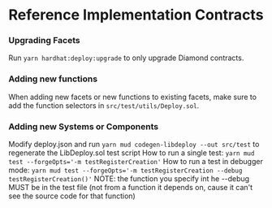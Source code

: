 # Reference Implementation Contracts

### Upgrading Facets

Run `yarn hardhat:deploy:upgrade` to only upgrade Diamond contracts.

### Adding new functions

When adding new facets or new functions to existing facets, make sure to add the function selectors in `src/test/utils/Deploy.sol`.

### Adding new Systems or Components

Modify deploy.json and run `yarn mud codegen-libdeploy --out src/test` to regenerate the LibDeploy.sol test script
How to run a single test: `yarn mud test --forgeOpts='-m testRegisterCreation'`
How to run a test in debugger mode: `yarn mud test --forgeOpts='-m testRegisterCreation --debug testRegisterCreation()'`
NOTE: the function you specify int he --debug MUST be in the test file (not from a function it depends on, cause it can't see the source code for that function)